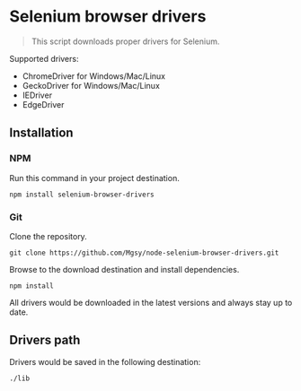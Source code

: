 # Selenium browser drivers
> This script downloads proper drivers for Selenium.

Supported drivers:
* ChromeDriver for Windows/Mac/Linux
* GeckoDriver for Windows/Mac/Linux
* IEDriver
* EdgeDriver

## Installation
### NPM
Run this command in your project destination.

```
npm install selenium-browser-drivers
```

### Git
Clone the repository.

```
git clone https://github.com/Mgsy/node-selenium-browser-drivers.git
```

Browse to the download destination and install dependencies.

```
npm install
```

All drivers would be downloaded in the latest versions and always stay up to date.

## Drivers path
Drivers would be saved in the following destination:
```
./lib
```
